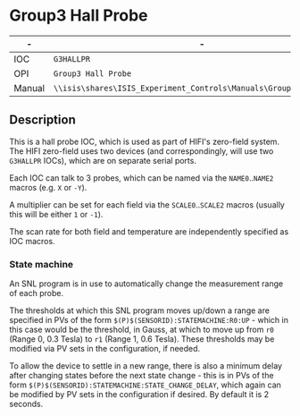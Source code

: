 # Group3 Hall Probe

| - | - |
| - | - |
| IOC | `G3HALLPR` |
| OPI | `Group3 Hall Probe` |
| Manual | `\\isis\shares\ISIS_Experiment_Controls\Manuals\Group3__Hall_Probe` |

## Description

This is a hall probe IOC, which is used as part of HIFI's zero-field system. The HIFI zero-field uses two devices (and correspondingly, will use two `G3HALLPR` IOCs), which are on separate serial ports.

Each IOC can talk to 3 probes, which can be named via the `NAME0`..`NAME2` macros (e.g. `X` or `-Y`).

A multiplier can be set for each field via the `SCALE0`..`SCALE2` macros (usually this will be either `1` or `-1`).

The scan rate for both field and temperature are independently specified as IOC macros.

### State machine

An SNL program is in use to automatically change the measurement range of each probe.

The thresholds at which this SNL program moves up/down a range are specified in PVs of the form `$(P)$(SENSORID):STATEMACHINE:R0:UP` - which in this case would be the threshold, in Gauss, at which to move up from `r0` (Range 0, 0.3 Tesla) to `r1` (Range 1, 0.6 Tesla). These thresholds may be modified via PV sets in the configuration, if needed.

To allow the device to settle in a new range, there is also a minimum delay after changing states before the next state change - this is in PVs of the form `$(P)$(SENSORID):STATEMACHINE:STATE_CHANGE_DELAY`, which again can be modified by PV sets in the configuration if desired. By default it is 2 seconds.